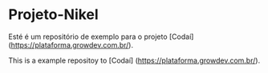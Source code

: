 # Projeto-Nikel

Esté é um repositório de exemplo  para o projeto [Codaí] (https://plataforma.growdev.com.br/).

This is a example repositoy to [Codaí] (https://plataforma.growdev.com.br/).
